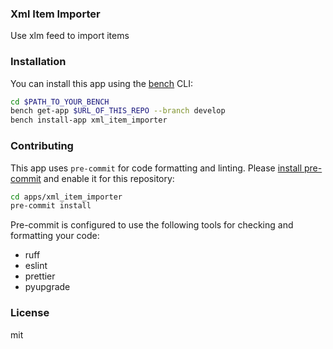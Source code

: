 ### Xml Item Importer

Use xlm feed to import items

### Installation

You can install this app using the [bench](https://github.com/frappe/bench) CLI:

```bash
cd $PATH_TO_YOUR_BENCH
bench get-app $URL_OF_THIS_REPO --branch develop
bench install-app xml_item_importer
```

### Contributing

This app uses `pre-commit` for code formatting and linting. Please [install pre-commit](https://pre-commit.com/#installation) and enable it for this repository:

```bash
cd apps/xml_item_importer
pre-commit install
```

Pre-commit is configured to use the following tools for checking and formatting your code:

- ruff
- eslint
- prettier
- pyupgrade

### License

mit
